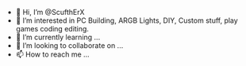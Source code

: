 - 👋 Hi, I’m @ScufthErX
- 👀 I’m interested in PC Building, ARGB Lights, DIY, Custom stuff, play games coding editing.
- 🌱 I’m currently learning ...
- 💞️ I’m looking to collaborate on ...
- 📫 How to reach me ...

<!---
ScufthErX/ScufthErX is a ✨ special ✨ repository because its `README.md` (this file) appears on your GitHub profile.
You can click the Preview link to take a look at your changes.
--->
